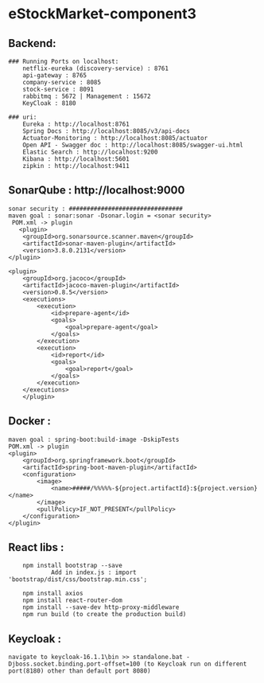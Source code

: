 # eStockMarket-component3

## Backend:
	### Running Ports on localhost:
   		netflix-eureka (discovery-service) : 8761
   		api-gateway : 8765
   		company-service : 8085
   		stock-service : 8091
   		rabbitmq : 5672 | Management : 15672
   		KeyCloak : 8180
 
 	### uri:
   		Eureka : http://localhost:8761
   		Spring Docs : http://localhost:8085/v3/api-docs
   		Actuator-Monitoring : http://localhost:8085/actuator
   		Open API - Swagger doc : http://localhost:8085/swagger-ui.html
   		Elastic Search : http://localhost:9200
   		Kibana : http://localhost:5601
   		zipkin : http://localhost:9411
   
## SonarQube : http://localhost:9000
	sonar security : ################################
	maven goal : sonar:sonar -Dsonar.login = <sonar security>	
     POM.xml -> plugin
       <plugin>
		<groupId>org.sonarsource.scanner.maven</groupId>
		<artifactId>sonar-maven-plugin</artifactId>
		<version>3.8.0.2131</version>
	</plugin>
			
	<plugin>
		<groupId>org.jacoco</groupId>
		<artifactId>jacoco-maven-plugin</artifactId>
		<version>0.8.5</version>
		<executions>
			<execution>
				<id>prepare-agent</id>
				<goals>
					<goal>prepare-agent</goal>
				</goals>
			</execution>
			<execution>
				<id>report</id>
				<goals>
					<goal>report</goal>
				</goals>
			</execution>
		</executions>
      	</plugin>
 
 
## Docker :
	maven goal : spring-boot:build-image -DskipTests
  	POM.xml -> plugin
  	<plugin>
		<groupId>org.springframework.boot</groupId>
		<artifactId>spring-boot-maven-plugin</artifactId>
		<configuration>
			<image>
				<name>#####/%%%%%-${project.artifactId}:${project.version}</name>
			</image>
			<pullPolicy>IF_NOT_PRESENT</pullPolicy>
		</configuration>
	</plugin>
 
## React libs :
   		npm install bootstrap --save
     			Add in index.js : import 'bootstrap/dist/css/bootstrap.min.css';
 
   		npm install axios
   		npm install react-router-dom
   		npm install --save-dev http-proxy-middleware
   		npm run build (to create the production build)
 
## Keycloak : 
   	navigate to keycloak-16.1.1\bin >> standalone.bat -Djboss.socket.binding.port-offset=100 (to Keycloak run on different port(8180) other than default port 8080)
  
